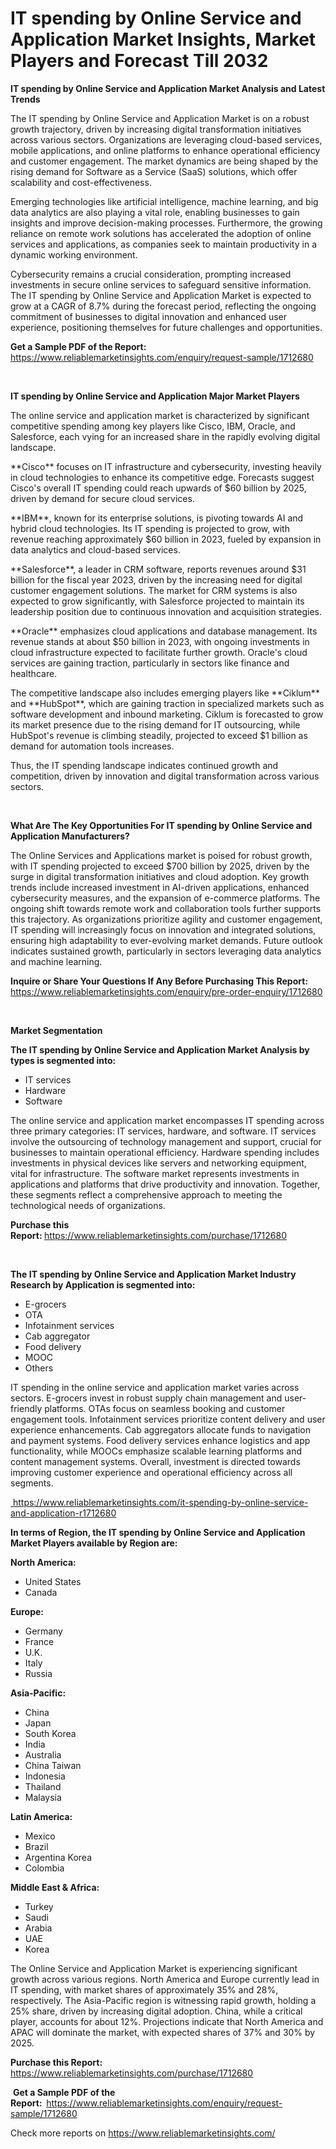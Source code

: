 <p><h1>IT spending by Online Service and Application Market Insights, Market Players and Forecast Till 2032</h1></p><p><strong>IT spending by Online Service and Application Market Analysis and Latest Trends</strong></p>
<p><p>The IT spending by Online Service and Application Market is on a robust growth trajectory, driven by increasing digital transformation initiatives across various sectors. Organizations are leveraging cloud-based services, mobile applications, and online platforms to enhance operational efficiency and customer engagement. The market dynamics are being shaped by the rising demand for Software as a Service (SaaS) solutions, which offer scalability and cost-effectiveness.</p><p>Emerging technologies like artificial intelligence, machine learning, and big data analytics are also playing a vital role, enabling businesses to gain insights and improve decision-making processes. Furthermore, the growing reliance on remote work solutions has accelerated the adoption of online services and applications, as companies seek to maintain productivity in a dynamic working environment. </p><p>Cybersecurity remains a crucial consideration, prompting increased investments in secure online services to safeguard sensitive information. The IT spending by Online Service and Application Market is expected to grow at a CAGR of 8.7% during the forecast period, reflecting the ongoing commitment of businesses to digital innovation and enhanced user experience, positioning themselves for future challenges and opportunities.</p></p>
<p><strong>Get a Sample PDF of the Report:&nbsp;</strong> <a href="https://www.reliablemarketinsights.com/enquiry/request-sample/1712680?utm_campaign=3014&utm_medium=2&utm_source=Github&utm_content=ia&utm_term=28032025&utm_id=it-spending-by-online-service-and-application">https://www.reliablemarketinsights.com/enquiry/request-sample/1712680</a></p>
<p>&nbsp;</p>
<p><strong>IT spending by Online Service and Application Major Market Players</strong></p>
<p><p>The online service and application market is characterized by significant competitive spending among key players like Cisco, IBM, Oracle, and Salesforce, each vying for an increased share in the rapidly evolving digital landscape.</p><p>**Cisco** focuses on IT infrastructure and cybersecurity, investing heavily in cloud technologies to enhance its competitive edge. Forecasts suggest Cisco's overall IT spending could reach upwards of $60 billion by 2025, driven by demand for secure cloud services.</p><p>**IBM**, known for its enterprise solutions, is pivoting towards AI and hybrid cloud technologies. Its IT spending is projected to grow, with revenue reaching approximately $60 billion in 2023, fueled by expansion in data analytics and cloud-based services.</p><p>**Salesforce**, a leader in CRM software, reports revenues around $31 billion for the fiscal year 2023, driven by the increasing need for digital customer engagement solutions. The market for CRM systems is also expected to grow significantly, with Salesforce projected to maintain its leadership position due to continuous innovation and acquisition strategies.</p><p>**Oracle** emphasizes cloud applications and database management. Its revenue stands at about $50 billion in 2023, with ongoing investments in cloud infrastructure expected to facilitate further growth. Oracle's cloud services are gaining traction, particularly in sectors like finance and healthcare.</p><p>The competitive landscape also includes emerging players like **Ciklum** and **HubSpot**, which are gaining traction in specialized markets such as software development and inbound marketing. Ciklum is forecasted to grow its market presence due to the rising demand for IT outsourcing, while HubSpot's revenue is climbing steadily, projected to exceed $1 billion as demand for automation tools increases.</p><p>Thus, the IT spending landscape indicates continued growth and competition, driven by innovation and digital transformation across various sectors.</p></p>
<p>&nbsp;</p>
<p><strong>What Are The Key Opportunities For IT spending by Online Service and Application Manufacturers?</strong></p>
<p><p>The Online Services and Applications market is poised for robust growth, with IT spending projected to exceed $700 billion by 2025, driven by the surge in digital transformation initiatives and cloud adoption. Key growth trends include increased investment in AI-driven applications, enhanced cybersecurity measures, and the expansion of e-commerce platforms. The ongoing shift towards remote work and collaboration tools further supports this trajectory. As organizations prioritize agility and customer engagement, IT spending will increasingly focus on innovation and integrated solutions, ensuring high adaptability to ever-evolving market demands. Future outlook indicates sustained growth, particularly in sectors leveraging data analytics and machine learning.</p></p>
<p><strong>Inquire or Share Your Questions If Any Before Purchasing This Report:</strong> <a href="https://www.reliablemarketinsights.com/enquiry/pre-order-enquiry/1712680?utm_campaign=3014&utm_medium=2&utm_source=Github&utm_content=ia&utm_term=28032025&utm_id=it-spending-by-online-service-and-application">https://www.reliablemarketinsights.com/enquiry/pre-order-enquiry/1712680</a></p>
<p>&nbsp;</p>
<p><strong>Market Segmentation</strong></p>
<p><strong>The IT spending by Online Service and Application Market Analysis by types is segmented into:</strong></p>
<p><ul><li>IT services</li><li>Hardware</li><li>Software</li></ul></p>
<p><p>The online service and application market encompasses IT spending across three primary categories: IT services, hardware, and software. IT services involve the outsourcing of technology management and support, crucial for businesses to maintain operational efficiency. Hardware spending includes investments in physical devices like servers and networking equipment, vital for infrastructure. The software market represents investments in applications and platforms that drive productivity and innovation. Together, these segments reflect a comprehensive approach to meeting the technological needs of organizations.</p></p>
<p><strong>Purchase this Report:&nbsp;</strong><a href="https://www.reliablemarketinsights.com/purchase/1712680?utm_campaign=3014&utm_medium=2&utm_source=Github&utm_content=ia&utm_term=28032025&utm_id=it-spending-by-online-service-and-application">https://www.reliablemarketinsights.com/purchase/1712680</a></p>
<p>&nbsp;</p>
<p><strong>The IT spending by Online Service and Application Market Industry Research by Application is segmented into:</strong></p>
<p><ul><li>E-grocers</li><li>OTA</li><li>Infotainment services</li><li>Cab aggregator</li><li>Food delivery</li><li>MOOC</li><li>Others</li></ul></p>
<p><p>IT spending in the online service and application market varies across sectors. E-grocers invest in robust supply chain management and user-friendly platforms. OTAs focus on seamless booking and customer engagement tools. Infotainment services prioritize content delivery and user experience enhancements. Cab aggregators allocate funds to navigation and payment systems. Food delivery services enhance logistics and app functionality, while MOOCs emphasize scalable learning platforms and content management systems. Overall, investment is directed towards improving customer experience and operational efficiency across all segments.</p></p>
<p><a href="https://www.reliablemarketinsights.com/it-spending-by-online-service-and-application-r1712680?utm_campaign=3014&utm_medium=2&utm_source=Github&utm_content=ia&utm_term=28032025&utm_id=it-spending-by-online-service-and-application">&nbsp;https://www.reliablemarketinsights.com/it-spending-by-online-service-and-application-r1712680</a></p>
<p><strong>In terms of Region, the IT spending by Online Service and Application Market Players available by Region are:</strong></p>
<p>
    <p> <strong> North America: </strong>
        <ul>
            <li>United States</li>
            <li>Canada</li>
        </ul>
        </p> 
    <p> <strong> Europe: </strong>
        <ul>
            <li>Germany</li>
            <li>France</li>
            <li>U.K.</li>
            <li>Italy</li>
            <li>Russia</li>
        </ul>
        </p> 
    <p> <strong> Asia-Pacific: </strong>
        <ul>
            <li>China</li>
            <li>Japan</li>
            <li>South Korea</li>
            <li>India</li>
            <li>Australia</li>
            <li>China Taiwan</li>
            <li>Indonesia</li>
            <li>Thailand</li>
            <li>Malaysia</li>
        </ul>
        </p> 
    <p> <strong> Latin America: </strong>
        <ul>
            <li>Mexico</li>
            <li>Brazil</li>
            <li>Argentina Korea</li>
            <li>Colombia</li>
        </ul>
        </p> 
    <p> <strong> Middle East & Africa: </strong>
        <ul>
            <li>Turkey</li>
            <li>Saudi</li>
            <li>Arabia</li>
            <li>UAE</li>
            <li>Korea</li>
        </ul>
    </p>
    </p>
<p><p>The Online Service and Application Market is experiencing significant growth across various regions. North America and Europe currently lead in IT spending, with market shares of approximately 35% and 28%, respectively. The Asia-Pacific region is witnessing rapid growth, holding a 25% share, driven by increasing digital adoption. China, while a critical player, accounts for about 12%. Projections indicate that North America and APAC will dominate the market, with expected shares of 37% and 30% by 2025.</p></p>
<p><strong>Purchase this Report: </strong><a href="https://www.reliablemarketinsights.com/purchase/1712680?utm_campaign=3014&utm_medium=2&utm_source=Github&utm_content=ia&utm_term=28032025&utm_id=it-spending-by-online-service-and-application">https://www.reliablemarketinsights.com/purchase/1712680</a></p>
<p>&nbsp;<strong>Get a Sample PDF of the Report:&nbsp;&nbsp;</strong><a href="https://www.reliablemarketinsights.com/enquiry/request-sample/1712680?utm_campaign=3014&utm_medium=2&utm_source=Github&utm_content=ia&utm_term=28032025&utm_id=it-spending-by-online-service-and-application">https://www.reliablemarketinsights.com/enquiry/request-sample/1712680</a></p>
<p><strong></strong></p>
<p>Check more reports on <a href="https://www.reliablemarketinsights.com/?utm_campaign=3014&utm_medium=2&utm_source=Github&utm_content=ia&utm_term=28032025&utm_id=it-spending-by-online-service-and-application">https://www.reliablemarketinsights.com/</a></p>
